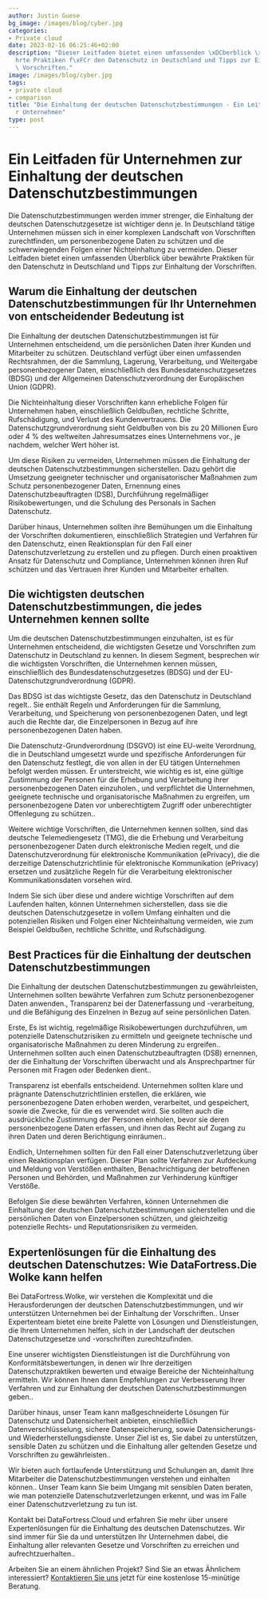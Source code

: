 ```yaml
---
author: Justin Guese
bg_image: /images/blog/cyber.jpg
categories:
- Private cloud
date: 2023-02-16 06:25:46+02:00
description: "Dieser Leitfaden bietet einen umfassenden \xDCberblick \xFCber bew\xE4\
  hrte Praktiken f\xFCr den Datenschutz in Deutschland und Tipps zur Einhaltung der\
  \ Vorschriften."
image: /images/blog/cyber.jpg
tags:
- private cloud
- comparison
title: "Die Einhaltung der deutschen Datenschutzbestimmungen - Ein Leitfaden f\xFC\
  r Unternehmen"
type: post
---
```



# Ein Leitfaden für Unternehmen zur Einhaltung der deutschen Datenschutzbestimmungen

Die Datenschutzbestimmungen werden immer strenger, die Einhaltung der deutschen Datenschutzgesetze ist wichtiger denn je. In Deutschland tätige Unternehmen müssen sich in einer komplexen Landschaft von Vorschriften zurechtfinden, um personenbezogene Daten zu schützen und die schwerwiegenden Folgen einer Nichteinhaltung zu vermeiden. Dieser Leitfaden bietet einen umfassenden Überblick über bewährte Praktiken für den Datenschutz in Deutschland und Tipps zur Einhaltung der Vorschriften.

## Warum die Einhaltung der deutschen Datenschutzbestimmungen für Ihr Unternehmen von entscheidender Bedeutung ist

Die Einhaltung der deutschen Datenschutzbestimmungen ist für Unternehmen entscheidend, um die persönlichen Daten ihrer Kunden und Mitarbeiter zu schützen. Deutschland verfügt über einen umfassenden Rechtsrahmen, der die Sammlung, Lagerung, Verarbeitung, und Weitergabe personenbezogener Daten, einschließlich des Bundesdatenschutzgesetzes (BDSG) und der Allgemeinen Datenschutzverordnung der Europäischen Union (GDPR).

Die Nichteinhaltung dieser Vorschriften kann erhebliche Folgen für Unternehmen haben, einschließlich Geldbußen, rechtliche Schritte, Rufschädigung, und Verlust des Kundenvertrauens. Die Datenschutzgrundverordnung sieht Geldbußen von bis zu 20 Millionen Euro oder 4 % des weltweiten Jahresumsatzes eines Unternehmens vor., je nachdem, welcher Wert höher ist.

Um diese Risiken zu vermeiden, Unternehmen müssen die Einhaltung der deutschen Datenschutzbestimmungen sicherstellen. Dazu gehört die Umsetzung geeigneter technischer und organisatorischer Maßnahmen zum Schutz personenbezogener Daten, Ernennung eines Datenschutzbeauftragten (DSB), Durchführung regelmäßiger Risikobewertungen, und die Schulung des Personals in Sachen Datenschutz.

Darüber hinaus, Unternehmen sollten ihre Bemühungen um die Einhaltung der Vorschriften dokumentieren, einschließlich Strategien und Verfahren für den Datenschutz, einen Reaktionsplan für den Fall einer Datenschutzverletzung zu erstellen und zu pflegen. Durch einen proaktiven Ansatz für Datenschutz und Compliance, Unternehmen können ihren Ruf schützen und das Vertrauen ihrer Kunden und Mitarbeiter erhalten.

## Die wichtigsten deutschen Datenschutzbestimmungen, die jedes Unternehmen kennen sollte

Um die deutschen Datenschutzbestimmungen einzuhalten, ist es für Unternehmen entscheidend, die wichtigsten Gesetze und Vorschriften zum Datenschutz in Deutschland zu kennen. In diesem Segment, besprechen wir die wichtigsten Vorschriften, die Unternehmen kennen müssen, einschließlich des Bundesdatenschutzgesetzes (BDSG) und der EU-Datenschutzgrundverordnung (GDPR).

Das BDSG ist das wichtigste Gesetz, das den Datenschutz in Deutschland regelt.. Sie enthält Regeln und Anforderungen für die Sammlung, Verarbeitung, und Speicherung von personenbezogenen Daten, und legt auch die Rechte dar, die Einzelpersonen in Bezug auf ihre personenbezogenen Daten haben.

Die Datenschutz-Grundverordnung (DSGVO) ist eine EU-weite Verordnung, die in Deutschland umgesetzt wurde und spezifische Anforderungen für den Datenschutz festlegt, die von allen in der EU tätigen Unternehmen befolgt werden müssen. Er unterstreicht, wie wichtig es ist, eine gültige Zustimmung der Personen für die Erhebung und Verarbeitung ihrer personenbezogenen Daten einzuholen., und verpflichtet die Unternehmen, geeignete technische und organisatorische Maßnahmen zu ergreifen, um personenbezogene Daten vor unberechtigtem Zugriff oder unberechtigter Offenlegung zu schützen..

Weitere wichtige Vorschriften, die Unternehmen kennen sollten, sind das deutsche Telemediengesetz (TMG), die die Erhebung und Verarbeitung personenbezogener Daten durch elektronische Medien regelt, und die Datenschutzverordnung für elektronische Kommunikation (ePrivacy), die die derzeitige Datenschutzrichtlinie für elektronische Kommunikation (ePrivacy) ersetzen und zusätzliche Regeln für die Verarbeitung elektronischer Kommunikationsdaten vorsehen wird.

Indem Sie sich über diese und andere wichtige Vorschriften auf dem Laufenden halten, können Unternehmen sicherstellen, dass sie die deutschen Datenschutzgesetze in vollem Umfang einhalten und die potenziellen Risiken und Folgen einer Nichteinhaltung vermeiden, wie zum Beispiel Geldbußen, rechtliche Schritte, und Rufschädigung.

## Best Practices für die Einhaltung der deutschen Datenschutzbestimmungen

Die Einhaltung der deutschen Datenschutzbestimmungen zu gewährleisten, Unternehmen sollten bewährte Verfahren zum Schutz personenbezogener Daten anwenden., Transparenz bei der Datenerfassung und -verarbeitung, und die Befähigung des Einzelnen in Bezug auf seine persönlichen Daten.

Erste, Es ist wichtig, regelmäßige Risikobewertungen durchzuführen, um potenzielle Datenschutzrisiken zu ermitteln und geeignete technische und organisatorische Maßnahmen zu deren Minderung zu ergreifen.. Unternehmen sollten auch einen Datenschutzbeauftragten (DSB) ernennen, der die Einhaltung der Vorschriften überwacht und als Ansprechpartner für Personen mit Fragen oder Bedenken dient..

Transparenz ist ebenfalls entscheidend. Unternehmen sollten klare und prägnante Datenschutzrichtlinien erstellen, die erklären, wie personenbezogene Daten erhoben werden, verarbeitet, und gespeichert, sowie die Zwecke, für die es verwendet wird. Sie sollten auch die ausdrückliche Zustimmung der Personen einholen, bevor sie deren personenbezogene Daten erfassen, und ihnen das Recht auf Zugang zu ihren Daten und deren Berichtigung einräumen..

Endlich, Unternehmen sollten für den Fall einer Datenschutzverletzung über einen Reaktionsplan verfügen. Dieser Plan sollte Verfahren zur Aufdeckung und Meldung von Verstößen enthalten, Benachrichtigung der betroffenen Personen und Behörden, und Maßnahmen zur Verhinderung künftiger Verstöße.

Befolgen Sie diese bewährten Verfahren, können Unternehmen die Einhaltung der deutschen Datenschutzbestimmungen sicherstellen und die persönlichen Daten von Einzelpersonen schützen, und gleichzeitig potenzielle Rechts- und Reputationsrisiken zu vermeiden.

## Expertenlösungen für die Einhaltung des deutschen Datenschutzes: Wie DataFortress.Die Wolke kann helfen

Bei DataFortress.Wolke, wir verstehen die Komplexität und die Herausforderungen der deutschen Datenschutzbestimmungen, und wir unterstützen Unternehmen bei der Einhaltung der Vorschriften.. Unser Expertenteam bietet eine breite Palette von Lösungen und Dienstleistungen, die Ihrem Unternehmen helfen, sich in der Landschaft der deutschen Datenschutzgesetze und -vorschriften zurechtzufinden.

Eine unserer wichtigsten Dienstleistungen ist die Durchführung von Konformitätsbewertungen, in denen wir Ihre derzeitigen Datenschutzpraktiken bewerten und etwaige Bereiche der Nichteinhaltung ermitteln. Wir können Ihnen dann Empfehlungen zur Verbesserung Ihrer Verfahren und zur Einhaltung der deutschen Datenschutzbestimmungen geben..

Darüber hinaus, unser Team kann maßgeschneiderte Lösungen für Datenschutz und Datensicherheit anbieten, einschließlich Datenverschlüsselung, sichere Datenspeicherung, sowie Datensicherungs- und Wiederherstellungsdienste. Unser Ziel ist es, Sie dabei zu unterstützen, sensible Daten zu schützen und die Einhaltung aller geltenden Gesetze und Vorschriften zu gewährleisten..

Wir bieten auch fortlaufende Unterstützung und Schulungen an, damit Ihre Mitarbeiter die Datenschutzbestimmungen verstehen und einhalten können.. Unser Team kann Sie beim Umgang mit sensiblen Daten beraten, wie man potenzielle Datenschutzverletzungen erkennt, und was im Falle einer Datenschutzverletzung zu tun ist.

Kontakt bei DataFortress.Cloud und erfahren Sie mehr über unsere Expertenlösungen für die Einhaltung des deutschen Datenschutzes. Wir sind immer für Sie da und unterstützen Ihr Unternehmen dabei, die Einhaltung aller relevanten Gesetze und Vorschriften zu erreichen und aufrechtzuerhalten..



Arbeiten Sie an einem ähnlichen Projekt? Sind Sie an etwas Ähnlichem interessiert? [Kontaktieren Sie uns](/de/contact) jetzt für eine kostenlose 15-minütige Beratung.